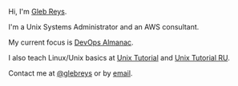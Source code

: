 ---
---

Hi, I'm [Gleb Reys][glebreys].

I'm a Unix Systems Administrator and an AWS consultant.</h3>

My current focus is [DevOps Almanac][devopsalmanac].

I also teach Linux/Unix basics at [Unix Tutorial][unixtutorial] and [Unix Tutorial RU][unixtutorial-ru].

Contact me at [@glebreys] or by [email].

[glebreys]: https://www.glebreys.com
[projects]: /projects
[@glebreys]: https://twitter.com/glebreys
[email]: mailto:gleb@reys.net
[devopsalmanac]: https://www.devopsalmanac.com
[unixtutorial]: https://www.unixtutorial.org
[unixtutorial-ru]: https://www.unixtutorial.ru